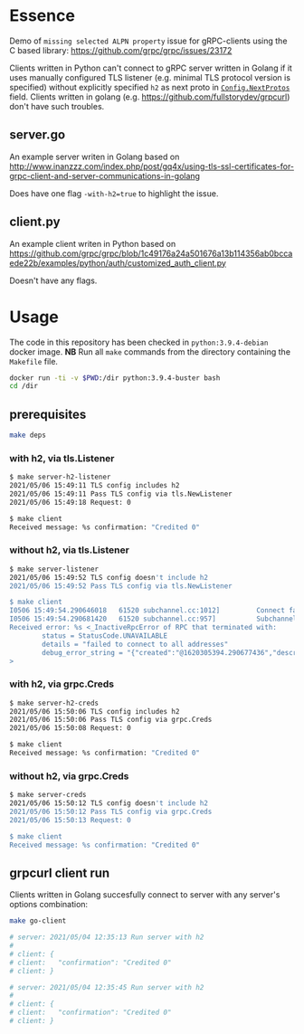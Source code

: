 # Essence

Demo of `missing selected ALPN property` issue for gRPC-clients using the C based library: https://github.com/grpc/grpc/issues/23172

Clients written in Python can't connect to gRPC server written in Golang if it uses manually configured TLS listener (e.g. minimal TLS protocol version is specified) without explicitly specified `h2` as next proto in [`Config.NextProtos`](https://github.com/golang/go/blob/5f1df260a91183c605c08af7b00741d2761b84e4/src/crypto/tls/common.go#L620-L622) field. Clients written in golang (e.g. https://github.com/fullstorydev/grpcurl) don't have such troubles.

## server.go

An example server writen in Golang based on http://www.inanzzz.com/index.php/post/gq4x/using-tls-ssl-certificates-for-grpc-client-and-server-communications-in-golang

Does have one flag `-with-h2=true` to highlight the issue.

## client.py

An example client writen in Python based on https://github.com/grpc/grpc/blob/1c49176a24a501676a13b114356ab0bccaede22b/examples/python/auth/customized_auth_client.py

Doesn't have any flags.

# Usage

The code in this repository has been checked in `python:3.9.4-debian` docker image. **NB** Run all `make` commands from the directory containing the `Makefile` file.

```bash
docker run -ti -v $PWD:/dir python:3.9.4-buster bash
cd /dir
```

## prerequisites

```bash
make deps
```

### with h2, via tls.Listener

```bash
$ make server-h2-listener
2021/05/06 15:49:11 TLS config includes h2
2021/05/06 15:49:11 Pass TLS config via tls.NewListener
2021/05/06 15:49:18 Request: 0

$ make client
Received message: %s confirmation: "Credited 0"
```

### without h2, via tls.Listener


```bash
$ make server-listener
2021/05/06 15:49:52 TLS config doesn't include h2
2021/05/06 15:49:52 Pass TLS config via tls.NewListener

$ make client
I0506 15:49:54.290646018   61520 subchannel.cc:1012]         Connect failed: {"created":"@1620305394.290596812","description":"Cannot check peer: missing selected ALPN property.","file":"src/core/lib/security/security_connector/ssl_utils.cc","file_line":161}
I0506 15:49:54.290681420   61520 subchannel.cc:957]          Subchannel 0x55f3d3d6d750: Retry in 973 milliseconds
Received error: %s <_InactiveRpcError of RPC that terminated with:
        status = StatusCode.UNAVAILABLE
        details = "failed to connect to all addresses"
        debug_error_string = "{"created":"@1620305394.290677436","description":"Failed to pick subchannel","file":"src/core/ext/filters/client_channel/client_channel.cc","file_line":5419,"referenced_errors":[{"created":"@1620305394.290674361","description":"failed to connect to all addresses","file":"src/core/ext/filters/client_channel/lb_policy/pick_first/pick_first.cc","file_line":397,"grpc_status":14}]}"
>
```

### with h2, via grpc.Creds

```bash
$ make server-h2-creds
2021/05/06 15:50:06 TLS config includes h2
2021/05/06 15:50:06 Pass TLS config via grpc.Creds
2021/05/06 15:50:08 Request: 0

$ make client
Received message: %s confirmation: "Credited 0"
```

### without h2, via grpc.Creds

```bash
$ make server-creds
2021/05/06 15:50:12 TLS config doesn't include h2
2021/05/06 15:50:12 Pass TLS config via grpc.Creds
2021/05/06 15:50:13 Request: 0

$ make client
Received message: %s confirmation: "Credited 0"
```


## grpcurl client run

Clients written in Golang succesfully connect to server with any server's options combination:

```bash
make go-client

# server: 2021/05/04 12:35:13 Run server with h2
#
# client: {
# client:   "confirmation": "Credited 0"
# client: }

# server: 2021/05/04 12:35:45 Run server with h2
#
# client: {
# client:   "confirmation": "Credited 0"
# client: }
```
